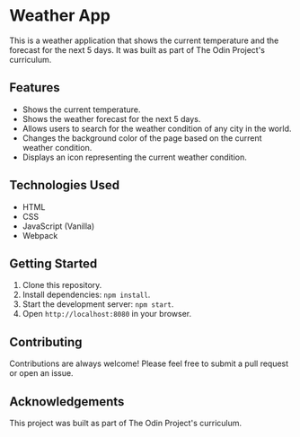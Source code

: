 # Weather App

This is a weather application that shows the current temperature and the forecast for the next 5 days. It was built as part of The Odin Project's curriculum.

## Features

- Shows the current temperature.
- Shows the weather forecast for the next 5 days.
- Allows users to search for the weather condition of any city in the world.
- Changes the background color of the page based on the current weather condition.
- Displays an icon representing the current weather condition.

## Technologies Used

- HTML
- CSS
- JavaScript (Vanilla)
- Webpack

## Getting Started

1. Clone this repository.
2. Install dependencies: `npm install`.
3. Start the development server: `npm start`.
4. Open `http://localhost:8080` in your browser.

## Contributing

Contributions are always welcome! Please feel free to submit a pull request or open an issue.

## Acknowledgements

This project was built as part of The Odin Project's curriculum.
